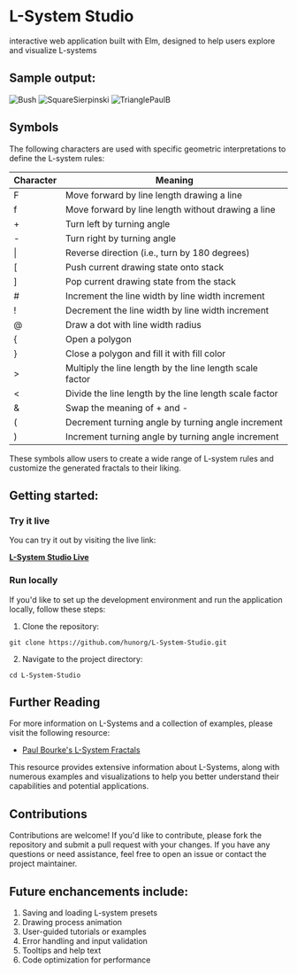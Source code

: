 # L-System Studio 

interactive web application built with Elm, designed to help users explore and visualize L-systems

## Sample output:

![Bush](https://user-images.githubusercontent.com/114682020/227063859-eb63cc9b-80a2-461c-8c06-675f9344940b.png)
![SquareSierpinski](https://user-images.githubusercontent.com/114682020/227063864-abbdbd48-dd9b-419b-84e4-081dff7829f4.png)
![TrianglePaulB](https://user-images.githubusercontent.com/114682020/227063866-009f3656-6f39-4270-8c75-013f2c486c06.png)

## Symbols

The following characters are used with specific geometric interpretations to define the L-system rules:

| Character | Meaning                                                     |
|-----------|-------------------------------------------------------------|
| F         | Move forward by line length drawing a line                  |
| f         | Move forward by line length without drawing a line          |
| +         | Turn left by turning angle                                  |
| -         | Turn right by turning angle                                 |
| \|        | Reverse direction (i.e., turn by 180 degrees)               |
| [         | Push current drawing state onto stack                       |
| ]         | Pop current drawing state from the stack                    |
| #         | Increment the line width by line width increment            |
| !         | Decrement the line width by line width increment            |
| @         | Draw a dot with line width radius                           |
| {         | Open a polygon                                              |
| }         | Close a polygon and fill it with fill color                 |
| >         | Multiply the line length by the line length scale factor    |
| <         | Divide the line length by the line length scale factor      |
| &         | Swap the meaning of + and -                                 |
| (         | Decrement turning angle by turning angle increment          |
| )         | Increment turning angle by turning angle increment          |

These symbols allow users to create a wide range of L-system rules and customize the generated fractals to their liking.

## Getting started:

### Try it live

You can try it out by visiting the live link:

[**L-System Studio Live**](https://rawcdn.githack.com/hunorg/L-System-Studio/f8350ad43bea0fa41a856487a227bd1eeae640ff/index.html)

### Run locally

If you'd like to set up the development environment and run the application locally, follow these steps:

1. Clone the repository:

```
git clone https://github.com/hunorg/L-System-Studio.git
```

2. Navigate to the project directory:

```
cd L-System-Studio
```

## Further Reading

For more information on L-Systems and a collection of examples, please visit the following resource:

- [Paul Bourke's L-System Fractals](http://paulbourke.net/fractals/lsys/)

This resource provides extensive information about L-Systems, along with numerous examples and visualizations to help you better understand their capabilities and potential applications.

## Contributions 

Contributions are welcome! If you'd like to contribute, please fork the repository and submit a pull request with your changes. If you have any questions or need assistance, feel free to open an issue or contact the project maintainer.


## Future enchancements include: 

1. Saving and loading L-system presets
3. Drawing process animation
4. User-guided tutorials or examples
5. Error handling and input validation
6. Tooltips and help text
7. Code optimization for performance


